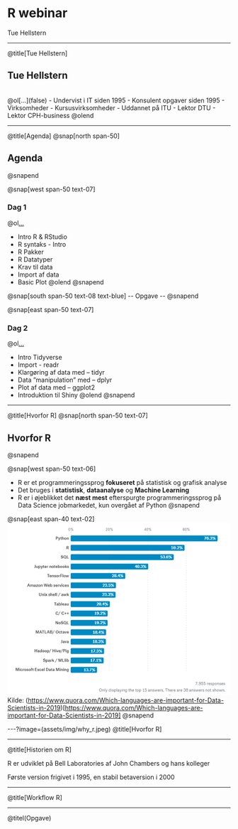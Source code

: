 # R **webinar**

Tue Hellstern

---
@title[Tue Hellstern]
## Tue Hellstern
<br>
@ol[...](false)
- Undervist i IT siden 1995
- Konsulent opgaver siden 1995
- Virksomheder
- Kursusvirksomheder
- Uddannet på ITU
- Lektor DTU
- Lektor CPH-business
@olend

---
@title[Agenda]
@snap[north span-50]
## Agenda
@snapend


@snap[west span-50 text-07]
### Dag 1
@ol[...](false)
- Intro R & RStudio
- R syntaks - Intro
- R Pakker
- R Datatyper
- Krav til data
- Import af data
- Basic Plot
@olend
@snapend

@snap[south span-50 text-08 text-blue]
-- Opgave --
@snapend

@snap[east span-50 text-07]
### Dag 2
@ol[...](false)
- Intro Tidyverse
- Import - readr
- Klargøring af data med – tidyr
- Data ”manipulation” med – dplyr
- Plot af data med – ggplot2
- Introduktion til Shiny
@olend
@snapend

---
@title[Hvorfor R]
@snap[north span-50 text-07]
## Hvorfor R
@snapend

@snap[west span-50 text-06]
* R er et programmeringssprog **fokuseret** på statistisk og grafisk analyse
* Det bruges i **statistisk**, **dataanalyse** og **Machine Learning**
* R er i øjeblikket det **næst mest** efterspurgte programmeringssprog på Data Science jobmarkedet, kun overgået af Python
@snapend

@snap[east span-40 text-02]
![](assets/img/graf_r.png)
Kilde: (https://www.quora.com/Which-languages-are-important-for-Data-Scientists-in-2019)[https://www.quora.com/Which-languages-are-important-for-Data-Scientists-in-2019]
@snapend

---?image=(assets/img/why_r.jpeg)
@title[Hvorfor R]

---
@title[Historien om R]

R er udviklet på Bell Laboratories af John Chambers og hans kolleger

Første version frigivet i 1995, en stabil betaversion i 2000

---
@title[Workflow R]


---
@titel(Opgave)



